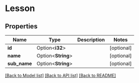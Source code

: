 # Lesson

## Properties

Name | Type | Description | Notes
------------ | ------------- | ------------- | -------------
**id** | Option<**i32**> |  | [optional]
**name** | Option<**String**> |  | [optional]
**sub_name** | Option<**String**> |  | [optional]

[[Back to Model list]](../README.md#documentation-for-models) [[Back to API list]](../README.md#documentation-for-api-endpoints) [[Back to README]](../README.md)


